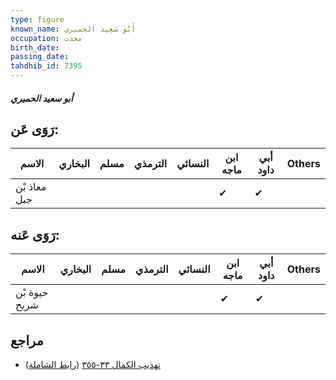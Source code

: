 ```yaml
---
type: figure
known_name: أَبُو سَعِيد الحميري
occupation: محدث
birth_date:
passing_date:
tahdhib_id: 7395
---
```

##### أبو سعيد الحميري

## رَوَى عَن:
| الاسم        | البخاري | مسلم | الترمذي | النسائي | ابن ماجه | أبي داود | Others |
| ------------ | ------- | ---- | ------- | ------- | -------- | -------- | ------ |
| معاذ بْن جبل |         |      |         |         | ✔        | ✔        |        |
## رَوَى عَنه:
| الاسم         | البخاري | مسلم | الترمذي | النسائي | ابن ماجه | أبي داود | Others |
| ------------- | ------- | ---- | ------- | ------- | -------- | -------- | ------ |
| حيوة بْن شريح |         |      |         |         | ✔        | ✔        |        |
## مراجع
- [تهذيب الكمال ٣٣-٣٥٥](obsidian://open?vault=Tahdhib-al-Kamal&file=Figures/٧٣٩٥-أبو%20سعيد%20الحميري) ([رابط الشاملة](https://shamela.ws/book/3722/18026))